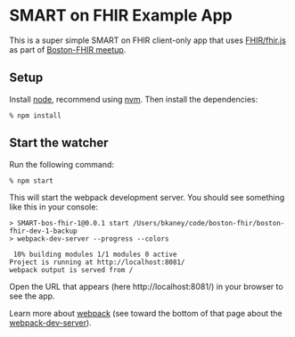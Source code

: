 # SMART on FHIR Example App

This is a super simple SMART on FHIR client-only app that uses [FHIR/fhir.js][1] as
part of [Boston-FHIR meetup][2].

[1]: https://github.com/FHIR/fhir.js/
[2]: https://www.meetup.com/Boston-FHIR/

## Setup

Install [node][3], recommend using [nvm][4]. Then install the dependencies:

    % npm install

[3]: https://nodejs.org
[4]: https://github.com/creationix/nvm#installation

## Start the watcher

Run the following command:

    % npm start

This will start the webpack development server. You should see something like this in your console:

```
> SMART-bos-fhir-1@0.0.1 start /Users/bkaney/code/boston-fhir/boston-fhir-dev-1-backup
> webpack-dev-server --progress --colors

 10% building modules 1/1 modules 0 active
Project is running at http://localhost:8081/
webpack output is served from /
```

Open the URL that appears (here http://localhost:8081/) in your browser to see the app.

Learn more about
[webpack](http://webpack.github.io/docs/tutorials/getting-started/) (see toward
the bottom of that page about the
[webpack-dev-server](https://webpack.github.io/docs/webpack-dev-server.html)).
